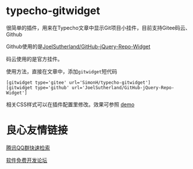 # typecho-gitwidget

很简单的插件，用来在Typecho文章中显示Git项目小挂件，目前支持Gitee码云、Github

Github使用的是[JoelSutherland/GitHub-jQuery-Repo-Widget](https://github.com/JoelSutherland/GitHub-jQuery-Repo-Widget)

码云使用的是官方挂件。

使用方法，直接在文章中，添加`gitwidget`短代码
```
[gitwidget type='gitee' url='SimonH/typecho-gitwidget']
[gitwidget type='github' url='JoelSutherland/GitHub-jQuery-Repo-Widget']
```
相关CSS样式可以在插件配置里修改。效果可参照 [demo](http://ywy.me/archives/typecho-plugin-gitwidget.html)


 # 良心友情链接

[腾讯QQ群快速检索](http://u.720life.cn/s/8cf73f7c)

[软件免费开发论坛](http://u.720life.cn/s/bbb01dc0)
